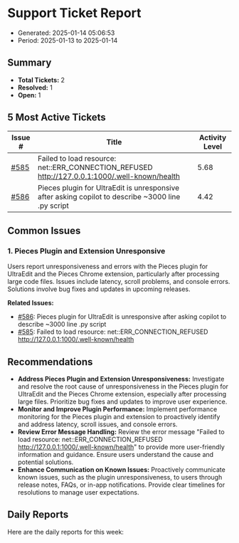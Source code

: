 # Support Ticket Report
- Generated: 2025-01-14 05:06:53
- Period: 2025-01-13 to 2025-01-14

## Summary
- **Total Tickets:** 2
- **Resolved:** 1
- **Open:** 1

## 5 Most Active Tickets
| Issue # | Title | Activity Level |
|---------|-------|----------------|
| [#585](https://github.com/pieces-app/support/issues/585) | Failed to load resource: net::ERR_CONNECTION_REFUSED     http://127.0.0.1:1000/.well-known/health | 5.68 |
| [#586](https://github.com/pieces-app/support/issues/586) | Pieces plugin for UltraEdit is unresponsive after asking copilot to describe ~3000 line .py script | 4.42 |

## Common Issues
### 1. Pieces Plugin and Extension Unresponsive
Users report unresponsiveness and errors with the Pieces plugin for UltraEdit and the Pieces Chrome extension, particularly after processing large code files. Issues include latency, scroll problems, and console errors. Solutions involve bug fixes and updates in upcoming releases.

**Related Issues:**
- [#586](https://github.com/pieces-app/support/issues/586): Pieces plugin for UltraEdit is unresponsive after asking copilot to describe ~3000 line .py script
- [#585](https://github.com/pieces-app/support/issues/585): Failed to load resource: net::ERR_CONNECTION_REFUSED     http://127.0.0.1:1000/.well-known/health


## Recommendations
- **Address Pieces Plugin and Extension Unresponsiveness:** Investigate and resolve the root cause of unresponsiveness in the Pieces plugin for UltraEdit and the Pieces Chrome extension, especially after processing large files. Prioritize bug fixes and updates to improve user experience.
- **Monitor and Improve Plugin Performance:** Implement performance monitoring for the Pieces plugin and extension to proactively identify and address latency, scroll issues, and console errors. 
- **Review Error Message Handling:** Review the error message "Failed to load resource: net::ERR_CONNECTION_REFUSED http://127.0.0.1:1000/.well-known/health" to provide more user-friendly information and guidance. Ensure users understand the cause and potential solutions.
- **Enhance Communication on Known Issues:** Proactively communicate known issues, such as the plugin unresponsiveness, to users through release notes, FAQs, or in-app notifications. Provide clear timelines for resolutions to manage user expectations.

## Daily Reports
Here are the daily reports for this week:

